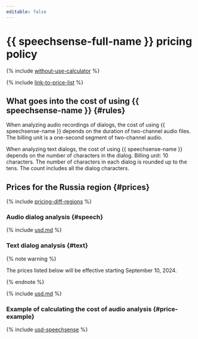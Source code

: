 ```yaml
---
editable: false
---
```


# {{ speechsense-full-name }} pricing policy



{% include [without-use-calculator](../_includes/pricing/without-use-calculator.md) %}

{% include [link-to-price-list](../_includes/pricing/link-to-price-list.md) %}

## What goes into the cost of using {{ speechsense-name }} {#rules}

When analyzing audio recordings of dialogs, the cost of using {{ speechsense-name }} depends on the duration of two-channel audio files. The billing unit is a one-second segment of two-channel audio.

When analyzing text dialogs, the cost of using {{ speechsense-name }} depends on the number of characters in the dialog. Billing unit: 10 characters. The number of characters in each dialog is rounded up to the tens. The count includes all the dialog characters. 

## Prices for the Russia region {#prices}

{% include [pricing-diff-regions](../_includes/pricing-diff-regions.md) %}

### Audio dialog analysis {#speech}



{% include [usd.md](../_pricing/speechsense/usd-speechsense.md) %}


### Text dialog analysis {#text}

{% note warning %}

The prices listed below will be effective starting September 10, 2024.

{% endnote %}



{% include [usd.md](../_pricing/speechsense/usd-text-dialogs.md) %}


### Example of calculating the cost of audio analysis {#price-example}



{% include [usd-speechsense](../_pricing_examples/speechsense/usd-speechsense.md) %}


